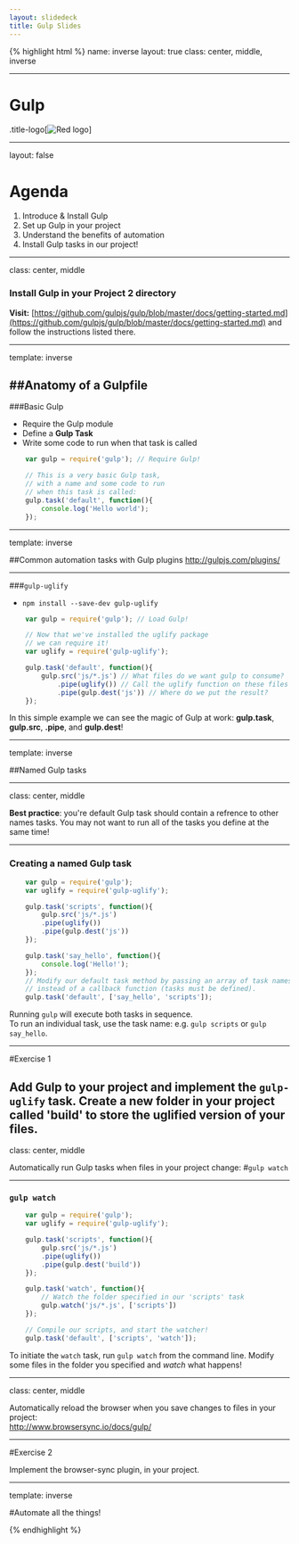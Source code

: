 ```yaml
---
layout: slidedeck
title: Gulp Slides
---
```


{% highlight html %}
name: inverse
layout: true
class: center, middle, inverse

---

# Gulp 

.title-logo[![Red logo](/public/img/red-logo-white.svg)]

---
layout: false

# Agenda

1. Introduce & Install Gulp
2. Set up Gulp in your project
3. Understand the benefits of automation
4. Install Gulp tasks in our project!

---
class: center, middle

### Install Gulp in your Project 2 directory
**Visit:** [https://github.com/gulpjs/gulp/blob/master/docs/getting-started.md](https://github.com/gulpjs/gulp/blob/master/docs/getting-started.md) and follow the instructions listed there.

---

template: inverse

##Anatomy of a Gulpfile
---
###Basic Gulp

- Require the Gulp module
- Define a **Gulp Task**
- Write some code to run when that task is called

```js
	var gulp = require('gulp'); // Require Gulp!

	// This is a very basic Gulp task,
	// with a name and some code to run
	// when this task is called:
	gulp.task('default', function(){
		console.log('Hello world');
	});
```

---

template: inverse

##Common automation tasks with Gulp plugins
http://gulpjs.com/plugins/

---
###`gulp-uglify`

- `npm install --save-dev gulp-uglify`

```js
	var gulp = require('gulp'); // Load Gulp!

    // Now that we've installed the uglify package
    // we can require it!
    var uglify = require('gulp-uglify');

	gulp.task('default', function(){
		gulp.src('js/*.js') // What files do we want gulp to consume?
			.pipe(uglify()) // Call the uglify function on these files
			.pipe(gulp.dest('js')) // Where do we put the result?
	});
```
In this simple example we can see the magic of Gulp at work: **gulp.task**, **gulp.src**, **.pipe**, and **gulp.dest**!

---

template: inverse

##Named Gulp tasks

---
class: center, middle

**Best practice**: you're default Gulp task should contain a refrence to other names tasks.
You may not want to run all of the tasks you define at the same time!

---
### Creating a named Gulp task

```js
	var gulp = require('gulp');
    var uglify = require('gulp-uglify');

	gulp.task('scripts', function(){
		gulp.src('js/*.js')
		.pipe(uglify())
		.pipe(gulp.dest('js'))
	});

	gulp.task('say_hello', function(){
		console.log('Hello!');
	});
	// Modify our default task method by passing an array of task names
	// instead of a callback function (tasks must be defined).
	gulp.task('default', ['say_hello', 'scripts']);
```
Running `gulp` will execute both tasks in sequence. <br>
To run an individual task, use the task name: e.g. `gulp scripts` or `gulp say_hello`.

---

#Exercise 1

Add Gulp to your project and implement the `gulp-uglify` task.
Create a new folder in your project called 'build' to store the uglified version of your files.
---

class: center, middle

Automatically run Gulp tasks when files in your project change:
#`gulp watch`

---

### `gulp watch`

```js
	var gulp = require('gulp');
    var uglify = require('gulp-uglify');

	gulp.task('scripts', function(){
		gulp.src('js/*.js')
		.pipe(uglify())
		.pipe(gulp.dest('build'))
	});

	gulp.task('watch', function(){
		// Watch the folder specified in our 'scripts' task
		gulp.watch('js/*.js', ['scripts'])
	});

	// Compile our scripts, and start the watcher!
	gulp.task('default', ['scripts', 'watch']);
```
To initiate the `watch` task, run `gulp watch` from the command line.
Modify some files in the folder you specified and *watch* what happens!

---
class: center, middle

Automatically reload the browser when you save changes to files in your project:
<br>
http://www.browsersync.io/docs/gulp/

---
#Exercise 2

Implement the browser-sync plugin, in your project.

---
template: inverse

#Automate all the things!


{% endhighlight %}
